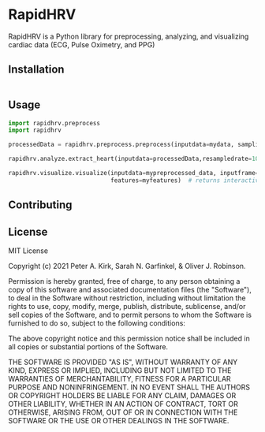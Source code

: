 # RapidHRV

RapidHRV is a Python library for preprocessing, analyzing, and visualizing cardiac data (ECG, Pulse Oximetry, and PPG)

## Installation



```bash

```

## Usage

```python
import rapidhrv.preprocess
import rapidhrv

processedData = rapidhrv.preprocess.preprocess(inputdata=mydata, samplingrate=250)  # returns upsampled, high-pass filtered, smoothed data

rapidhrv.analyze.extract_heart(inputdata=processedData,resampledrate=1000)  # returns dictionary with analyzed data

rapidhrv.visualize.visualize(inputdata=mypreprocessed_data, inputframe=myheartdata,
                             features=myfeatures)  # returns interactive matplotlib object, displaying time series BPM and RMSSD time series

```

## Contributing


## License
MIT License

Copyright (c) 2021 Peter A. Kirk, Sarah N. Garfinkel, & Oliver J. Robinson.

Permission is hereby granted, free of charge, to any person obtaining a copy
of this software and associated documentation files (the "Software"), to deal
in the Software without restriction, including without limitation the rights
to use, copy, modify, merge, publish, distribute, sublicense, and/or sell
copies of the Software, and to permit persons to whom the Software is
furnished to do so, subject to the following conditions:

The above copyright notice and this permission notice shall be included in all
copies or substantial portions of the Software.

THE SOFTWARE IS PROVIDED "AS IS", WITHOUT WARRANTY OF ANY KIND, EXPRESS OR
IMPLIED, INCLUDING BUT NOT LIMITED TO THE WARRANTIES OF MERCHANTABILITY,
FITNESS FOR A PARTICULAR PURPOSE AND NONINFRINGEMENT. IN NO EVENT SHALL THE
AUTHORS OR COPYRIGHT HOLDERS BE LIABLE FOR ANY CLAIM, DAMAGES OR OTHER
LIABILITY, WHETHER IN AN ACTION OF CONTRACT, TORT OR OTHERWISE, ARISING FROM,
OUT OF OR IN CONNECTION WITH THE SOFTWARE OR THE USE OR OTHER DEALINGS IN THE
SOFTWARE.
